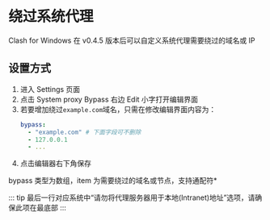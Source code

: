 # 绕过系统代理

Clash for Windows 在 v0.4.5 版本后可以自定义系统代理需要绕过的域名或 IP

## 设置方式

1. 进入 Settings 页面
2. 点击 System proxy Bypass 右边 Edit 小字打开编辑界面
3. 若要增加绕过`example.com`域名，只需在修改编辑界面内容为：
   ```yaml
   bypass:
     - "example.com" # 下面字段可不删除
     - 127.0.0.1
     - ...
   ```
4. 点击编辑器右下角保存

bypass 类型为数组，item 为需要绕过的域名或节点，支持通配符\*

::: tip
最后一行对应系统中“请勿将代理服务器用于本地(Intranet)地址”选项，请确保此项在最底部
:::
